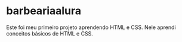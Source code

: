 # barbeariaalura
Este foi meu primeiro projeto aprendendo HTML e CSS. Nele aprendi conceitos básicos de HTML e CSS.
